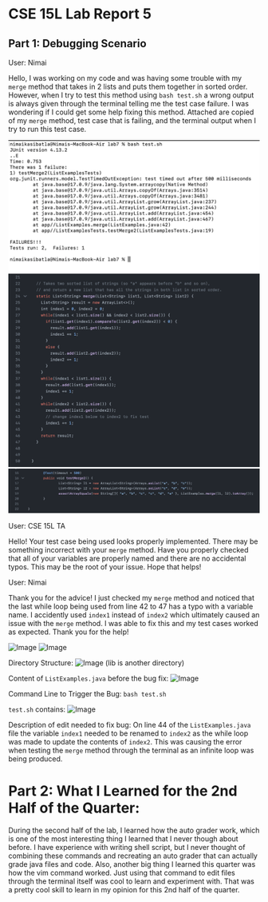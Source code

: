 # CSE 15L Lab Report 5 

## Part 1: Debugging Scenario 

User: Nimai 

Hello, I was working on my code and was having some trouble with my ```merge``` method that takes in 2 lists and 
puts them together in sorted order. However, when I try to test this method using ```bash test.sh``` a wrong output
is always given through the terminal telling me the test case failure. I was wondering if I could get some help
fixing this method. Attached are copied of my ```merge``` method, test case that is failing, and the terminal output
when I try to run this test case. 

![Image](Lab51.png)
![Image](Lab52.png)
![Image](Lab53.png)

User: CSE 15L TA

Hello! Your test case being used looks properly implemented. There may be something incorrect with your ```merge``` method. 
Have you properly checked that all of your variables are properly named and there are no accidental typos. This may be the root
of your issue. Hope that helps!

User: Nimai 

Thank you for the advice! I just checked my ```merge``` method and noticed that the last while loop being used from line 42 to 47 
has a typo with a variable name. I accidently used ```index1``` instead of ```index2``` which ultimately caused an issue with the 
```merge``` method. I was able to fix this and my test cases worked as expected. Thank you for the help!

![Image](Lab54.png)
![Image](Lab55.png)

Directory Structure:
![Image](Lab56.png)
(lib is another directory)

Content of ```ListExamples.java``` before the bug fix: 
![Image](Lab57.png)

Command Line to Trigger the Bug:
```bash test.sh``` 

```test.sh``` contains: 
![Image](Lab58.png)

Description of edit needed to fix bug:
On line 44 of the ```ListExamples.java``` file the variable ```index1``` needed to be renamed to ```index2``` as
the while loop was made to update the contents of ```index2```. This was causing the error when testing the ```merge``` method
through the terminal as an infinite loop was being produced. 

# Part 2: What I Learned for the 2nd Half of the Quarter:
During the second half of the lab, I learned how the auto grader work, which is one of the most interesting thing I learned that I never though about before. I have experience with writing shell script, but I never thought of combining these commands and recreating an auto grader that can actually grade java files and code. Also, another big thing I learned this quarter was how the vim command worked. Just using that command to 
edit files through the terminal itself was cool to learn and experiment with. That was a pretty cool skill to learn in my opinion for this 2nd half of the quarter. 






